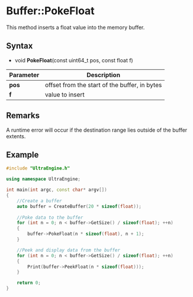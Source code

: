 # Buffer::PokeFloat
This method inserts a float value into the memory buffer.

## Syntax
- void **PokeFloat**(const uint64_t pos, const float f)

| Parameter | Description |
| ----- | ----- |
| **pos** | offset from the start of the buffer, in bytes |
| **f** | value to insert |

## Remarks
A runtime error will occur if the destination range lies outside of the buffer extents.

## Example

```c++
#include "UltraEngine.h"

using namespace UltraEngine;

int main(int argc, const char* argv[])
{
	//Create a buffer
	auto buffer = CreateBuffer(20 * sizeof(float));
	
	//Poke data to the buffer
	for (int n = 0; n < buffer->GetSize() / sizeof(float); ++n)
	{
		buffer->PokeFloat(n * sizeof(float), n + 1);
	}

	//Peek and display data from the buffer
	for (int n = 0; n < buffer->GetSize() / sizeof(float); ++n)
	{
		Print(buffer->PeekFloat(n * sizeof(float)));
	}

	return 0;
}
```
